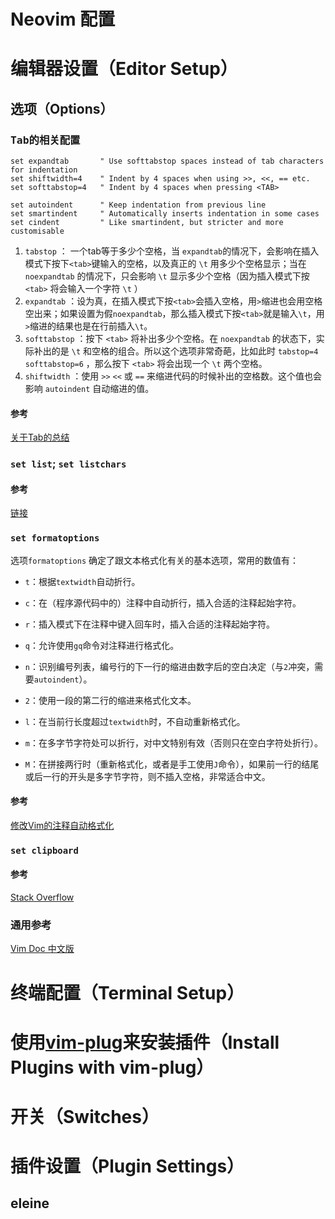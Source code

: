 # Neovim 配置

# 编辑器设置（Editor Setup）

## 选项（Options）

### <kbd>Tab</kbd>的相关配置

```vim
set expandtab       " Use softtabstop spaces instead of tab characters for indentation
set shiftwidth=4    " Indent by 4 spaces when using >>, <<, == etc.
set softtabstop=4   " Indent by 4 spaces when pressing <TAB>
 
set autoindent      " Keep indentation from previous line
set smartindent     " Automatically inserts indentation in some cases
set cindent         " Like smartindent, but stricter and more customisable
```

1. `tabstop` ： 一个tab等于多少个空格，当 `expandtab`的情况下，会影响在插入模式下按下`<tab>`键输入的空格，以及真正的 `\t` 用多少个空格显示；当在 `noexpandtab` 的情况下，只会影响 `\t` 显示多少个空格（因为插入模式下按 `<tab>` 将会输入一个字符 `\t` ）
2. `expandtab` ：设为真，在插入模式下按`<tab>`会插入空格，用`>`缩进也会用空格空出来；如果设置为假`noexpandtab`，那么插入模式下按`<tab>`就是输入`\t`，用`>`缩进的结果也是在行前插入`\t`。
3. `softtabstop` ：按下 `<tab>` 将补出多少个空格。在 `noexpandtab` 的状态下，实际补出的是 `\t` 和空格的组合。所以这个选项非常奇葩，比如此时 `tabstop=4 softtabstop=6` ，那么按下 `<tab>` 将会出现一个 `\t` 两个空格。
4. `shiftwidth` ：使用 `>>` `<<` 或 `==` 来缩进代码的时候补出的空格数。这个值也会影响 `autoindent` 自动缩进的值。

#### 参考

[关于Tab的总结](https://www.kawabangga.com/posts/2817)

### `set list`; `set listchars`

#### 参考

[链接](http://yyq123.blogspot.com/2011/11/vim-listchars.html)

### `set formatoptions`

选项`formatoptions` 确定了跟文本格式化有关的基本选项，常用的数值有：

- `t`：根据`textwidth`自动折行。

- `c`：在（程序源代码中的）注释中自动折行，插入合适的注释起始字符。
- `r`：插入模式下在注释中键入回车时，插入合适的注释起始字符。
- `q`：允许使用`gq`命令对注释进行格式化。
- `n`：识别编号列表，编号行的下一行的缩进由数字后的空白决定（与`2`冲突，需要`autoindent`）。
- `2`：使用一段的第二行的缩进来格式化文本。
- `l`：在当前行长度超过`textwidth`时，不自动重新格式化。
- `m`：在多字节字符处可以折行，对中文特别有效（否则只在空白字符处折行）。
- `M`：在拼接两行时（重新格式化，或者是手工使用`J`命令），如果前一行的结尾或后一行的开头是多字节字符，则不插入空格，非常适合中文。

#### 参考

[修改Vim的注释自动格式化](https://www.cnblogs.com/ayanmw/p/3432005.html)

### `set clipboard`

#### 参考

[Stack Overflow](https://stackoverflow.com/questions/30691466/what-is-difference-between-vims-clipboard-unnamed-and-unnamedplus-settings)

### 通用参考

[Vim Doc 中文版](https://yianwillis.github.io/vimcdoc/doc/options.html)

# 终端配置（Terminal Setup）

# 使用[vim-plug](https://github.com/junegunn/vim-plug)来安装插件（Install Plugins with vim-plug）

# 开关（Switches）

# 插件设置（Plugin Settings）

## eleine